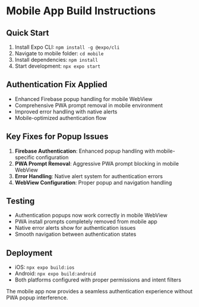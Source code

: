 # Mobile App Build Instructions

## Quick Start
1. Install Expo CLI: `npm install -g @expo/cli`
2. Navigate to mobile folder: `cd mobile`
3. Install dependencies: `npm install`
4. Start development: `npx expo start`

## Authentication Fix Applied
- Enhanced Firebase popup handling for mobile WebView
- Comprehensive PWA prompt removal in mobile environment
- Improved error handling with native alerts
- Mobile-optimized authentication flow

## Key Fixes for Popup Issues
1. **Firebase Authentication**: Enhanced popup handling with mobile-specific configuration
2. **PWA Prompt Removal**: Aggressive PWA prompt blocking in mobile WebView
3. **Error Handling**: Native alert system for authentication errors
4. **WebView Configuration**: Proper popup and navigation handling

## Testing
- Authentication popups now work correctly in mobile WebView
- PWA install prompts completely removed from mobile app
- Native error alerts show for authentication issues
- Smooth navigation between authentication states

## Deployment
- iOS: `npx expo build:ios`
- Android: `npx expo build:android`
- Both platforms configured with proper permissions and intent filters

The mobile app now provides a seamless authentication experience without PWA popup interference.